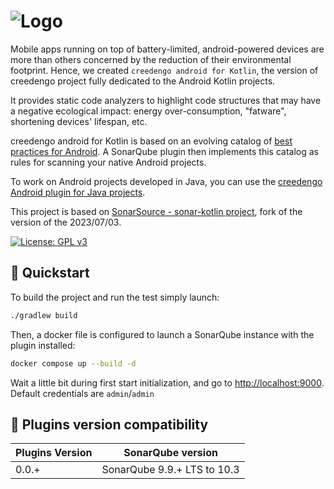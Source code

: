 ![Logo](docs/resources/5ekko.png)
======================================

Mobile apps running on top of battery-limited, android-powered devices are more than others concerned by the reduction 
of their environmental footprint. Hence, we created `creedengo android for Kotlin`, the version of creedengo project fully 
dedicated to the Android Kotlin projects. 

It provides static code analyzers to highlight code structures that may have a negative ecological impact: energy over-consumption, 
"fatware", shortening devices' lifespan, etc.

creedengo android for Kotlin is based on an evolving catalog of [best practices for Android](https://github.com/cnumr/best-practices-mobile#-android-platform). 
A SonarQube plugin then implements this catalog as rules for scanning your native Android projects. 

To work on Android projects developed in Java, you can use the [creedengo Android plugin for Java projects](https://github.com/green-code-initiative/creedengo-android).

This project is based on [SonarSource - sonar-kotlin project](https://github.com/SonarSource/sonar-kotlin), fork of the version of the 2023/07/03.

[![License: GPL v3](https://img.shields.io/badge/License-GPLv3-blue.svg)](https://www.gnu.org/licenses/gpl-3.0)

🚀 Quickstart
-------------

To build the project and run the test simply launch:

```bash
./gradlew build
```

Then, a docker file is configured to launch a SonarQube instance with the plugin installed:

```bash
docker compose up --build -d
```

Wait a little bit during first start initialization, and go to [http://localhost:9000](http://localhost:9000). Default credentials are `admin`/`admin`

🧩 Plugins version compatibility
------------------

| Plugins Version | SonarQube version           |
|-----------------|-----------------------------|
| 0.0.+           | SonarQube 9.9.+ LTS to 10.3 |

